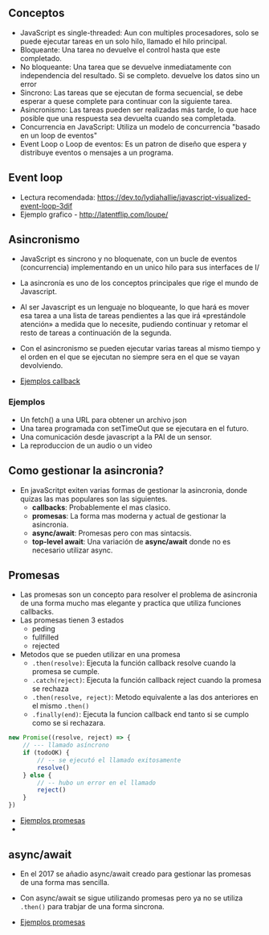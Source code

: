 ## Conceptos

- JavaScript es single-threaded: Aun con multiples procesadores, solo se puede ejecutar tareas en un solo hilo, llamado
  el hilo principal.
- Bloqueante: Una tarea no devuelve el control hasta que este completado.
- No bloqueante: Una tarea que se devuelve inmediatamente con independencia del resultado. Si se completo. devuelve los
  datos sino un error
- Sincrono: Las tareas que se ejecutan de forma secuencial, se debe esperar a quese complete para continuar con la
  siguiente tarea.
- Asincronismo: Las tareas pueden ser realizadas más tarde, lo que hace posible que una respuesta sea devuelta cuando
  sea completada.
- Concurrencia en JavaScript: Utiliza un modelo de concurrencia "basado en un loop de eventos"
- Event Loop o Loop de eventos: Es un patron de diseño que espera y distribuye eventos o mensajes a un programa.

## Event loop

- Lectura recomendada: https://dev.to/lydiahallie/javascript-visualized-event-loop-3dif
- Ejemplo grafico - http://latentflip.com/loupe/

## Asincronismo

- JavaScript es sincrono y no bloquenate, con un bucle de eventos (concurrencia) implementando en un unico hilo para sus
  interfaces de I/
- La asincronía es uno de los conceptos principales que rige el mundo de Javascript.
- Al ser Javascript es un lenguaje no bloqueante, lo que hará es mover esa tarea a una lista de tareas pendientes a
  las que irá «prestándole atención» a medida que lo necesite, pudiendo continuar y retomar el resto de tareas a
  continuación de la segunda.
- Con el asincronismo se pueden ejecutar varias tareas al mismo tiempo y el orden en el que se ejecutan no siempre sera
  en el que se vayan devolviendo.

- [Ejemplos callback](../examples/1-settimeout/README.md)

### Ejemplos

- Un fetch() a una URL para obtener un archivo json
- Una tarea programada con setTimeOut que se ejecutara en el futuro.
- Una comunicación desde javascript a la PAI de un sensor.
- La reproduccion de un audio o un video

## Como gestionar la asincronia?

- En javaScritpt exiten varias formas de gestionar la asincronia, donde quizas las mas populares son las siguientes.
    - **callbacks**: Probablemente el mas clasico.
    - **promesas**: La forma mas moderna y actual de gestionar la asincronia.
    - **async/await**: Promesas pero con mas sintacsis.
    - **top-level await**: Una variación de **async/await** donde no es necesario utilizar async.



## Promesas

- Las promesas son un concepto para resolver el problema de asincronia de una forma mucho mas elegante y practica
  que utiliza funciones callbacks.
- Las promesas tienen 3 estados
    - peding
    - fullfilled
    - rejected
- Metodos que se pueden utilizar en una promesa
    - `.then(resolve)`: Ejecuta la función callback resolve cuando la promesa se cumple.
    - `.catch(reject)`: Ejecuta la función callback reject cuando la promesa se rechaza
    - `.then(resolve, reject)`: Metodo equivalente a las dos anteriores en el mismo `.then()`
    - `.finally(end)`: Ejecuta la funcion callback end tanto si se cumplo como se si rechazara.

```javascript
new Promise((resolve, reject) => {
    // --- llamado asíncrono
    if (todoOK) {
        // -- se ejecutó el llamado exitosamente
        resolve()
    } else {
        // -- hubo un error en el llamado
        reject()
    }
})
```

- [Ejemplos promesas](../examples/4-promesas/README.md)
-

## async/await

- En el 2017 se añadio async/await creado para gestionar las promesas de una forma mas sencilla.
- Con async/await se sigue utilizando promesas pero ya no se utiliza `.then()` para trabjar de una forma sincrona.

- [Ejemplos promesas](../examples/5-async-await/README.md)